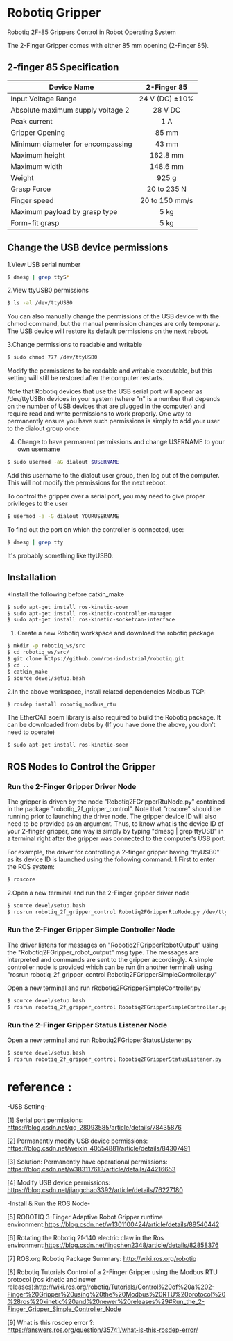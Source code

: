 # Robotiq Gripper
Robotiq 2F-85 Grippers Control in Robot Operating System

The 2-Finger Gripper comes with either 85 mm opening (2-Finger 85).

## 2-finger 85 Specification
   Device Name                           | 2-Finger 85
   --------------------------------------|:---------------------------------------:| 
   Input Voltage Range                   | 24 V (DC) ±10%
   Absolute maximum supply voltage 2     | 28 V DC
   Peak current                          | 1 A    
   Gripper Opening                       | 85 mm
   Minimum diameter for encompassing     | 43 mm
   Maximum height                        | 162.8 mm
   Maximum width                         | 148.6 mm
   Weight                                | 925 g              
   Grasp Force                           | 20 to 235 N                  
   Finger speed                          | 20 to 150 mm/s                   
   Maximum payload by grasp type         | 5 kg
   Form-fit grasp                        | 5 kg
   
## Change the USB device permissions 
1.View USB serial number
```bash
$ dmesg | grep ttyS*
```
2.View ttyUSB0 permissions
```bash
$ ls -al /dev/ttyUSB0
```
You can also manually change the permissions of the USB device with the chmod command, but the manual permission changes are only temporary. The USB device will restore its default permissions on the next reboot.

3.Change permissions to readable and writable
```bash
$ sudo chmod 777 /dev/ttyUSB0
```
Modify the permissions to be readable and writable executable, but this setting will still be restored after the computer restarts.


Note that Robotiq devices that use the USB serial port will appear as /dev/ttyUSBn devices in your system (where "n" is a number that depends on the number of USB devices that are plugged in the computer) and require read and write permissions to work properly. One way to permanently ensure you have such permissions is simply to add your user to the dialout group once:

4. Change to have permanent permissions and change USERNAME to your own username
```bash
$ sudo usermod -aG dialout $USERNAME
```
Add this username to the dialout user group, then log out of the computer. This will not modify the permissions for the next reboot.

To control the gripper over a serial port, you may need to give proper privileges to the user
```bash
$ usermod -a -G dialout YOURUSERNAME
```
To find out the port on which the controller is connected, use:
```bash
$ dmesg | grep tty
```
It's probably something like ttyUSB0.

## Installation
*Install the following before catkin_make
```bash
$ sudo apt-get install ros-kinetic-soem 
$ sudo apt-get install ros-kinetic-controller-manager
$ sudo apt-get install ros-kinetic-socketcan-interface 
```

1. Create a new Robotiq workspace and download the robotiq package
```bash
$ mkdir -p robotiq_ws/src
$ cd robotiq_ws/src/
$ git clone https://github.com/ros-industrial/robotiq.git
$ cd ..
$ catkin_make
$ source devel/setup.bash
```

2.In the above workspace, install related dependencies
Modbus TCP:
```bash
$ rosdep install robotiq_modbus_rtu
```
The EtherCAT soem library is also required to build the Robotiq package. It can be downloaded from debs by
(If you have done the above, you don’t need to operate)
```bash
$ sudo apt-get install ros-kinetic-soem 
```


## ROS Nodes to Control the Gripper
### Run the 2-Finger Gripper Driver Node
The gripper is driven by the node "Robotiq2FGripperRtuNode.py" contained in the package "robotiq_2f_gripper_control". Note that "roscore" should be running prior to launching the driver node. The gripper device ID will also need to be provided as an argument. Thus, to know what is the device ID of your 2-finger gripper, one way is simply by typing "dmesg | grep ttyUSB" in a terminal right after the gripper was connected to the computer's USB port.

For example, the driver for controlling a 2-finger gripper having "ttyUSB0" as its device ID is launched using the following command:
1.First to enter the ROS system:
```bash
$ roscore
```

2.Open a new terminal and run the 2-Finger gripper driver node
```bash
$ source devel/setup.bash
$ rosrun robotiq_2f_gripper_control Robotiq2FGripperRtuNode.py /dev/ttyUSB0
```
### Run the 2-Finger Gripper Simple Controller Node
The driver listens for messages on "Robotiq2FGripperRobotOutput" using the "Robotiq2FGripper_robot_output" msg type. The messages are interpreted and commands are sent to the gripper accordingly. A simple controller node is provided which can be run (in another terminal) using "rosrun robotiq_2f_gripper_control Robotiq2FGripperSimpleController.py"

Open a new terminal and run rRobotiq2FGripperSimpleController.py
```bash
$ source devel/setup.bash
$ rosrun robotiq_2f_gripper_control Robotiq2FGripperSimpleController.py
```
### Run the 2-Finger Gripper Status Listener Node
Open a new terminal and run Robotiq2FGripperStatusListener.py
```bash
$ source devel/setup.bash
$ rosrun robotiq_2f_gripper_control Robotiq2FGripperStatusListener.py
```

# reference :
 -USB Setting- 
 
 [1] Serial port permissions: https://blog.csdn.net/qq_28093585/article/details/78435876
 
 [2] Permanently modify USB device permissions: https://blog.csdn.net/weixin_40554881/article/details/84307491
 
 [3] Solution: Permanently have operational permissions: https://blog.csdn.net/w383117613/article/details/44216653
 
 [4] Modify USB device permissions: https://blog.csdn.net/jiangchao3392/article/details/76227180
 
 -Install & Run the ROS Node-
 
 [5] ROBOTIQ 3-Finger Adaptive Robot Gripper runtime environment:https://blog.csdn.net/w1301100424/article/details/88540442
 
 [6] Rotating the Robotiq 2f-140 electric claw in the Ros environment:https://blog.csdn.net/lingchen2348/article/details/82858376
 
 [7] ROS.org Robotiq Package Summary: http://wiki.ros.org/robotiq
 
 [8] Robotiq Tutorials Control of a 2-Finger Gripper using the Modbus RTU protocol (ros kinetic and newer releases):http://wiki.ros.org/robotiq/Tutorials/Control%20of%20a%202-Finger%20Gripper%20using%20the%20Modbus%20RTU%20protocol%20%28ros%20kinetic%20and%20newer%20releases%29#Run_the_2-Finger_Gripper_Simple_Controller_Node
 
 [9] What is this rosdep error ?: https://answers.ros.org/question/35741/what-is-this-rosdep-error/
 
 
 
